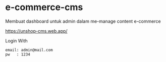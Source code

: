 # e-commerce-cms
Membuat dashboard untuk admin dalam me-manage content e-commerce

https://unshop-cms.web.app/

Login With
```
email: admin@mail.com
pw   : 1234
```
